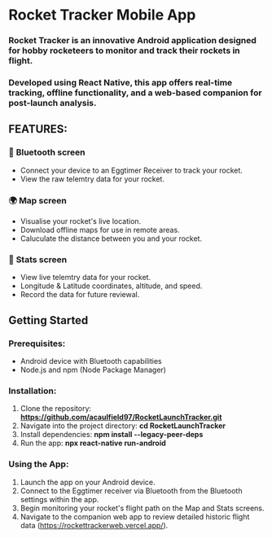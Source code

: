 # Rocket Tracker Mobile App

### Rocket Tracker is an innovative Android application designed for hobby rocketeers to monitor and track their rockets in flight.

### Developed using React Native, this app offers real-time tracking, offline functionality, and a web-based companion for post-launch analysis.

## FEATURES:

### 🔵 **Bluetooth screen**

- Connect your device to an Eggtimer Receiver to track your rocket.
- View the raw telemtry data for your rocket.

### 🌍 **Map screen**

- Visualise your rocket's live location.
- Download offline maps for use in remote areas.
- Caluculate the distance between you and your rocket.

### 🚀 **Stats screen**

- View live telemtry data for your rocket.
- Longitude & Latitude coordinates, altitude, and speed.
- Record the data for future reviewal.

## Getting Started

### Prerequisites:

- Android device with Bluetooth capabilities
- Node.js and npm (Node Package Manager)

### Installation:

1. Clone the repository: **https://github.com/acaulfield97/RocketLaunchTracker.git**
2. Navigate into the project directory: **cd RocketLaunchTracker**
3. Install dependencies: **npm install --legacy-peer-deps**
4. Run the app: **npx react-native run-android**

### Using the App:

1. Launch the app on your Android device.
2. Connect to the Eggtimer receiver via Bluetooth from the Bluetooth settings within the app.
3. Begin monitoring your rocket's flight path on the Map and Stats screens.
4. Navigate to the companion web app to review detailed historic flight data (https://rockettrackerweb.vercel.app/).
